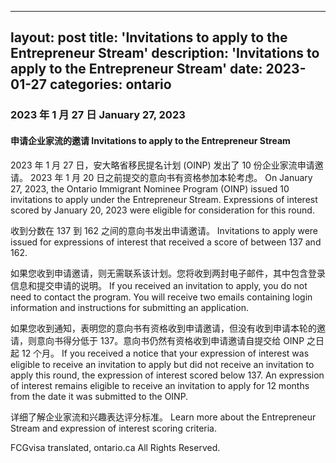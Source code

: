 
---
layout: post
title: 'Invitations to apply to the Entrepreneur Stream'
description: 'Invitations to apply to the Entrepreneur Stream'
date: 2023-01-27
categories: ontario
---

### 2023 年 1 月 27 日	January 27, 2023

#### 申请企业家流的邀请	Invitations to apply to the Entrepreneur Stream

2023 年 1 月 27 日，安大略省移民提名计划 (OINP) 发出了 10 份企业家流申请邀请。 2023 年 1 月 20 日之前提交的意向书有资格参加本轮考虑。	On January 27, 2023, the Ontario Immigrant Nominee Program (OINP) issued 10 invitations to apply under the Entrepreneur Stream. Expressions of interest scored by January 20, 2023 were eligible for consideration for this round.

收到分数在 137 到 162 之间的意向书发出申请邀请。	Invitations to apply were issued for expressions of interest that received a score of between 137 and 162.

如果您收到申请邀请，则无需联系该计划。您将收到两封电子邮件，其中包含登录信息和提交申请的说明。	If you received an invitation to apply, you do not need to contact the program. You will receive two emails containing login information and instructions for submitting an application.

如果您收到通知，表明您的意向书有资格收到申请邀请，但没有收到申请本轮的邀请，则意向书得分低于 137。意向书仍然有资格收到申请邀请自提交给 OINP 之日起 12 个月。	If you received a notice that your expression of interest was eligible to receive an invitation to apply but did not receive an invitation to apply this round, the expression of interest scored below 137. An expression of interest remains eligible to receive an invitation to apply for 12 months from the date it was submitted to the OINP.

详细了解企业家流和兴趣表达评分标准。	Learn more about the Entrepreneur Stream and expression of interest scoring criteria.

FCGvisa translated, ontario.ca All Rights Reserved.
